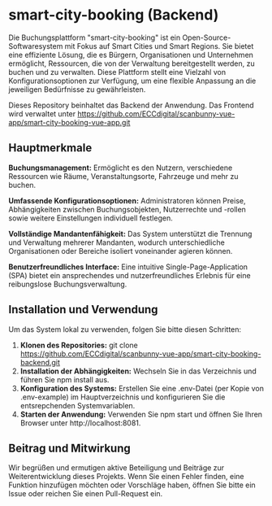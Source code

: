 # smart-city-booking (Backend)

Die Buchungsplattform "smart-city-booking" ist ein Open-Source-Softwaresystem mit Fokus auf Smart Cities und Smart Regions. Sie bietet eine effiziente Lösung, die es Bürgern, Organisationen und Unternehmen ermöglicht, Ressourcen, die von der Verwaltung bereitgestellt werden, zu buchen und zu verwalten. Diese Plattform stellt eine Vielzahl von Konfigurationsoptionen zur Verfügung, um eine flexible Anpassung an die jeweiligen Bedürfnisse zu gewährleisten.

Dieses Repository beinhaltet das Backend der Anwendung. Das Frontend wird verwaltet unter https://github.com/ECCdigital/scanbunny-vue-app/smart-city-booking-vue-app.git

## Hauptmerkmale

**Buchungsmanagement:** Ermöglicht es den Nutzern, verschiedene Ressourcen wie Räume, Veranstaltungsorte, Fahrzeuge und mehr zu buchen.

**Umfassende Konfigurationsoptionen:** Administratoren können Preise, Abhängigkeiten zwischen Buchungsobjekten, Nutzerrechte und -rollen sowie weitere Einstellungen individuell festlegen.

**Vollständige Mandantenfähigkeit:** Das System unterstützt die Trennung und Verwaltung mehrerer Mandanten, wodurch unterschiedliche Organisationen oder Bereiche isoliert voneinander agieren können.

**Benutzerfreundliches Interface:** Eine intuitive Single-Page-Application (SPA) bietet ein ansprechendes und nutzerfreundliches Erlebnis für eine reibungslose Buchungsverwaltung.

## Installation und Verwendung

Um das System lokal zu verwenden, folgen Sie bitte diesen Schritten:

1. **Klonen des Repositories:** git clone https://github.com/ECCdigital/scanbunny-vue-app/smart-city-booking-backend.git
2. **Installation der Abhängigkeiten:** Wechseln Sie in das Verzeichnis und führen Sie npm install aus.
3. **Konfiguration des Systems:** Erstellen Sie eine .env-Datei (per Kopie von .env-example) im Hauptverzeichnis und konfigurieren Sie die entsrepchenden Systemvariablen.
4. **Starten der Anwendung:** Verwenden Sie npm start und öffnen Sie Ihren Browser unter http://localhost:8081.

## Beitrag und Mitwirkung

Wir begrüßen und ermutigen aktive Beteiligung und Beiträge zur Weiterentwicklung dieses Projekts. Wenn Sie einen Fehler finden, eine Funktion hinzufügen möchten oder Vorschläge haben, öffnen Sie bitte ein Issue oder reichen Sie einen Pull-Request ein. 